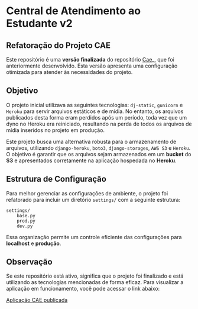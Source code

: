 # Central de Atendimento ao Estudante v2

## Refatoração do Projeto CAE

Este repositório é uma **versão finalizada** do repositório [Cae_](https://github.com/vicct0r/Cae_), que foi anteriormente desenvolvido. Esta versão apresenta uma configuração otimizada para atender às necessidades do projeto.

## Objetivo

O projeto inicial utilizava as seguintes tecnologias: `dj-static`, `gunicorn` e `Heroku` para servir arquivos estáticos e de mídia. No entanto, os arquivos publicados desta forma eram perdidos após um período, toda vez que um dyno no Heroku era reiniciado, resultando na perda de todos os arquivos de mídia inseridos no projeto em produção.

Este projeto busca uma alternativa robusta para o armazenamento de arquivos, utilizando `django-heroku`, `boto3`, `django-storages`, `AWS S3` e `Heroku`. O objetivo é garantir que os arquivos sejam armazenados em um **bucket** do **S3** e apresentados corretamente na aplicação hospedada no **Heroku**.

## Estrutura de Configuração

Para melhor gerenciar as configurações de ambiente, o projeto foi refatorado para incluir um diretório `settings/` com a seguinte estrutura:

    settings/
        base.py
        prod.py
        dev.py


Essa organização permite um controle eficiente das configurações para **localhost** e **produção**.

## Observação

Se este repositório está ativo, significa que o projeto foi finalizado e está utilizando as tecnologias mencionadas de forma eficaz. Para visualizar a aplicação em funcionamento, você pode acessar o link abaixo:

[Aplicação CAE publicada](https://sistema-cae-v5-ecab78bbbd3c.herokuapp.com/)

